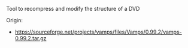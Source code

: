 Tool to recompress and modify the structure of a DVD

Origin:

- https://sourceforge.net/projects/vamps/files/Vamps/0.99.2/vamps-0.99.2.tar.gz
